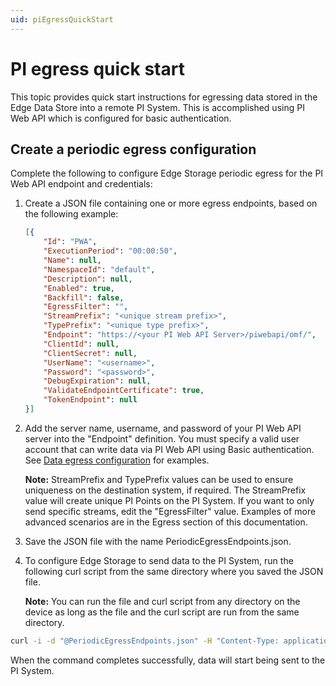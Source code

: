 ```yaml
---
uid: piEgressQuickStart
---
```


# PI egress quick start

This topic provides quick start instructions for egressing data stored in the Edge Data Store into a remote PI System. This is accomplished using PI Web API which is configured for basic authentication.

## Create a periodic egress configuration

Complete the following to configure Edge Storage periodic egress for the PI Web API endpoint and credentials:

1. Create a JSON file containing one or more egress endpoints, based on the following example:

   ```json
   [{
       "Id": "PWA",
       "ExecutionPeriod": "00:00:50",
       "Name": null,
       "NamespaceId": "default",
       "Description": null,
       "Enabled": true,
       "Backfill": false,
       "EgressFilter": "",
       "StreamPrefix": "<unique stream prefix>",
       "TypePrefix": "<unique type prefix>",
       "Endpoint": "https://<your PI Web API Server>/piwebapi/omf/",
       "ClientId": null,
       "ClientSecret": null,
       "UserName": "<username>",
       "Password": "<password>",
       "DebugExpiration": null,
       "ValidateEndpointCertificate": true,
       "TokenEndpoint": null
   }]
   ```

2. Add the server name, username, and password of your PI Web API server into the "Endpoint" definition.  You must specify a valid user account that can write data via PI Web API using Basic authentication.  See [Data egress configuration](xref:egress) for examples.

   **Note:** StreamPrefix and TypePrefix values can be used to ensure uniqueness on the destination system, if required. The StreamPrefix value will create unique PI Points on the PI System. If you want to only send specific streams, edit the "EgressFilter" value. Examples of more advanced scenarios are in the Egress section of this documentation.

3. Save the JSON file with the name PeriodicEgressEndpoints.json.
4. To configure Edge Storage to send data to the PI System, run the following curl script from the same directory where you saved the JSON file. 

   **Note:** You can run the file and curl script from any directory on the device as long as the file and the curl script are run from the same directory.

```bash
curl -i -d "@PeriodicEgressEndpoints.json" -H "Content-Type: application/json" -X PUT http://localhost:5590/api/v1/configuration/storage/PeriodicEgressEndpoints/
```

When the command completes successfully, data will start being sent to the PI System.
